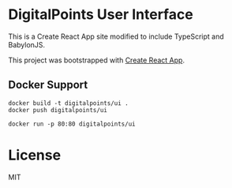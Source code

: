 # DigitalPoints User Interface

This is a Create React App site modified to include TypeScript and BabylonJS.

This project was bootstrapped with [Create React App](https://github.com/facebookincubator/create-react-app).


## Docker Support
```
docker build -t digitalpoints/ui .
docker push digitalpoints/ui
```

```
docker run -p 80:80 digitalpoints/ui
```

# License
MIT